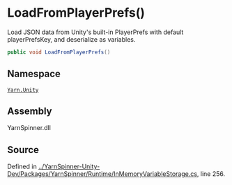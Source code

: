 # LoadFromPlayerPrefs\(\)

Load JSON data from Unity's built-in PlayerPrefs with default playerPrefsKey, and deserialize as variables.

```csharp
public void LoadFromPlayerPrefs()
```

## Namespace

[`Yarn.Unity`](../)

## Assembly

YarnSpinner.dll

## Source

Defined in [../YarnSpinner-Unity-Dev/Packages/YarnSpinner/Runtime/InMemoryVariableStorage.cs](https://github.com/YarnSpinnerTool/YarnSpinner-Unity//blob/develop/Runtime/InMemoryVariableStorage.cs#L256), line 256.

